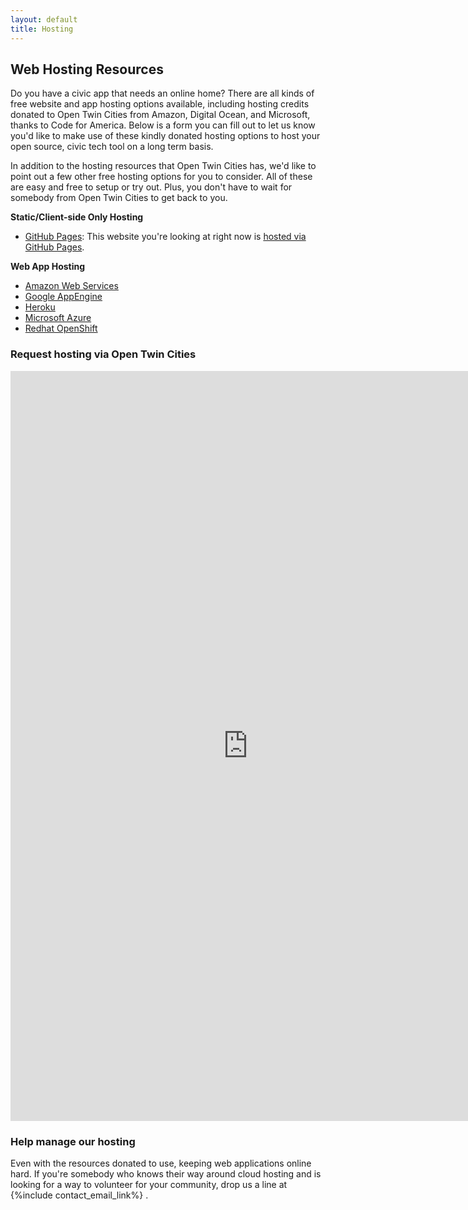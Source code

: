 ```yaml
---
layout: default
title: Hosting
---
```


## Web Hosting Resources

Do you have a civic app that needs an online home? There are all kinds of free
website and app hosting options available, including hosting credits donated to
Open Twin Cities from Amazon, Digital Ocean, and Microsoft, thanks to Code for
America. Below is a form you can fill out to let us know you'd like to make
use of these kindly donated hosting options to host your open source, civic 
tech tool on a long term basis.

In addition to the hosting resources that Open Twin Cities has, we'd like to
point out a few other free hosting options for you to consider. All of these
are easy and free to setup or try out. Plus, you don't have to wait for
somebody from Open Twin Cities to get back to you.

**Static/Client-side Only Hosting**

 - [GitHub Pages][1]: This website you're looking at right now is [hosted via GitHub Pages][2].

**Web App Hosting**

 - [Amazon Web Services][3]
 - [Google AppEngine][4]
 - [Heroku][5]
 - [Microsoft Azure][6]
 - [Redhat OpenShift][7]

### Request hosting via Open Twin Cities

<iframe src="https://docs.google.com/forms/d/1A-bWbqw5DqgnbHingupfJXOXQbNJK8RiwPKSzU_LYyM/viewform?embedded=true" width="760" height="1200" frameborder="0" marginheight="0" marginwidth="0">Loading...</iframe>

### Help manage our hosting

Even with the resources donated to use, keeping web applications online hard.
If you're somebody who knows their way around cloud hosting and is looking for
a way to volunteer for your community, drop us a line at
{%include contact_email_link%} .

 [1]: https://pages.github.com/
 [2]: https://github.com/OpenTwinCities/opentwincities.github.com
 [3]: https://aws.amazon.com/free/
 [4]: https://cloud.google.com/appengine/
 [5]: https://www.heroku.com/
 [6]: https://azure.microsoft.com/en-us/pricing/free-trial/
 [7]: https://www.openshift.com/
